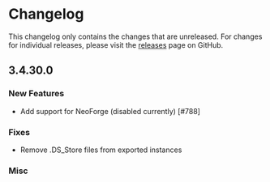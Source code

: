 # Changelog

This changelog only contains the changes that are unreleased. For changes for individual releases, please visit the
[releases](https://github.com/ATLauncher/ATLauncher/releases) page on GitHub.

## 3.4.30.0

### New Features
- Add support for NeoForge (disabled currently) [#788]

### Fixes
- Remove .DS_Store files from exported instances

### Misc

